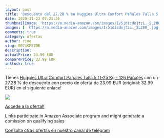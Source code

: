 ```yaml
---
layout: post
title: 'Descuento del 27.28 % en Huggies Ultra Comfort Pañales Talla 5  1'
date: 2020-11-23 07:21:36
thumbnailImage: 'https://m.media-amazon.com/images/I/51dicdojtzL._SL200_.jpg'
images: [ 'https://m.media-amazon.com/images/I/51dicdojtzL._SL200_.jpg' ]
comments: true
category: ofertas
author: ring
slug: B074KM5ZDR
description:
actualPrice: 23.99 EUR
comparePrice: 32.99 EUR
inStock: true
---
```


Tienes [Huggies Ultra Comfort Pañales Talla 5  11-25 Kg  - 126 Pañales](https://www.amazon.es/dp/B074KM5ZDR/?tag=redken-21) con un 27.28 % de descuento con precio de oferta de 23.99 EUR (original: 32.99 EUR) en el siguiente enlace!

[![](https://m.media-amazon.com/images/I/51dicdojtzL._SL200_.jpg)](https://www.amazon.es/dp/B074KM5ZDR/?tag=redken-21)

[Accede a la oferta!!](https://www.amazon.es/dp/B074KM5ZDR/?tag=redken-21)

Links participate in Amazon Associate program and might generate a comission on qualifying sales

[Consulta otras ofertas en nuestro canal de telegram](https://t.me/s/ofertas25)
